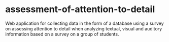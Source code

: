 # assessment-of-attention-to-detail
Web application for collecting data in the form of a database using a survey on assessing attention to detail when analyzing textual, visual and auditory information based on a survey on a group of students.
